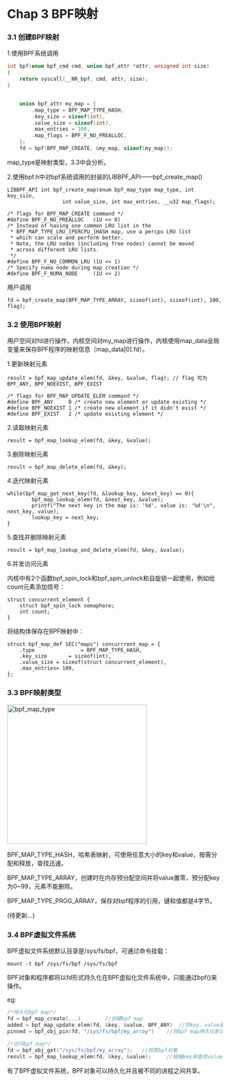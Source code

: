 # Chap 3 BPF映射

### 3.1 创建BPF映射

1.使用BPF系统调用

```c
int bpf(enum bpf_cmd cmd, union bpf_attr *attr, unsigned int size)
{
    return syscall(__NR_bpf, cmd, attr, size);
}


	union bpf_attr my_map = {
    	.map_type = BPF_MAP_TYPE_HASH,
    	.key_size = sizeof(int),
    	.value_size = sizeof(int),
    	.max_entries = 100,
    	.map_flags = BPF_F_NO_PREALLOC,
	};
	fd = bpf(BPF_MAP_CREATE, &my_map, sizeof(my_map));
```

map_type是映射类型，3.3中会分析。

2.使用bpf.h中对bpf系统调用的封装的LIBBPF_API——bpf_create_map()

```
LIBBPF_API int bpf_create_map(enum bpf_map_type map_type, int key_size,
			      int value_size, int max_entries, __u32 map_flags);

/* flags for BPF_MAP_CREATE command */
#define BPF_F_NO_PREALLOC	(1U << 0)
/* Instead of having one common LRU list in the
 * BPF_MAP_TYPE_LRU_[PERCPU_]HASH map, use a percpu LRU list
 * which can scale and perform better.
 * Note, the LRU nodes (including free nodes) cannot be moved
 * across different LRU lists.
 */
#define BPF_F_NO_COMMON_LRU	(1U << 1)
/* Specify numa node during map creation */
#define BPF_F_NUMA_NODE		(1U << 2)
```

用户调用

```
fd = bpf_create_map(BPF_MAP_TYPE_ARRAY, sizeof(int), sizeof(int), 100, flag);
```



### 3.2 使用BPF映射

用户空间对fd进行操作，内核空间对my_map进行操作，内核使用map_data全局变量来保存BPF程序的映射信息（map_data[0].fd）。

1.更新映射元素

```
result = bpf_map_update_elem(fd, &key, &value, flag); // flag 可为BPF_ANY, BPF_NOEXIST, BPF_EXIST

/* flags for BPF_MAP_UPDATE_ELEM command */
#define BPF_ANY		0 /* create new element or update existing */
#define BPF_NOEXIST	1 /* create new element if it didn't exist */
#define BPF_EXIST	2 /* update existing element */
```

2.读取映射元素

```
result = bpf_map_lookup_elem(fd, &key, &value);
```

3.删除映射元素

```
result = bpf_map_delete_elem(fd, &key);
```

4.迭代映射元素

```
while(bpf_map_get_next_key(fd, &lookup_key, &next_key) == 0){
        bpf_map_lookup_elem(fd, &next_key, &value);
        printf("The next key in the map is: '%d', value is: '%d'\n", next_key, value);
        lookup_key = next_key;
}
```

5.查找并删除映射元素

```
result = bpf_map_lookup_and_delete_elem(fd, &key, &value);
```

6.并发访问元素

内核中有2个函数bpf_spin_lock和bpf_spin_unlock和自旋锁一起使用，例如给count元素添加信号：

```
struct concurrent_element {
	struct bpf_spin_lock semaphore;
	int count;
}
```

将结构体保存在BPF映射中：

```
struct bpf_map_def SEC("maps") concurrrent_map = {
	.type				= BPF_MAP_TYPE_HASH,
	.key_size		= sizeof(int),
	.value_size = sizeof(struct concurrent_element),
	.max_entries= 100,
};
```



### 3.3 BPF映射类型

<img width="326" alt="bpf_map_type" src="https://user-images.githubusercontent.com/23394091/130574252-b8e2dab9-fe13-43ba-be0e-c441cb836965.png">

BPF_MAP_TYPE_HASH，哈希表映射，可使用任意大小的key和value，按需分配和释放，查找迅速。

BPF_MAP_TYPE_ARRAY，创建时在内存预分配空间并将value置零，预分配key为0~99，元素不能删除。

BPF_MAP_TYPE_PROG_ARRAY，保存对bpf程序的引用，键和值都是4字节。

(待更新...)



### 3.4 BPF虚拟文件系统

BPF虚拟文件系统默认目录是/sys/fs/bpf，可通过命令挂载：

`mount -t bpf /sys/fs/bpf /sys/fs/bpf`

BPF对象和程序都将以fd形式持久化在BPF虚拟化文件系统中，只能通过bpf()来操作。

eg:

```c
/*持久化bpf map*/
fd = bpf_map_create(...)		//创建bpf map
added = bpf_map_update_elem(fd, &key, &value, BPF_ANY)	//将key、value更新到map中
pinned = bpf_obj_pin(fd, "/sys/fs/bpf/my_array")	//将bpf map持久化到文件中
  
/*访问bpf map*/
fd = bpf_obj_get("/sys/fs/bpf/my_array");	//获取bpf对象
result = bpf_map_lookup_elem(fd, &key, &value);		//根据key来查找value
```

有了BPF虚拟文件系统，BPF对象可以持久化并且被不同的进程之间共享。













